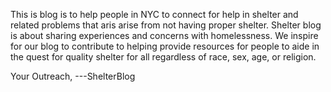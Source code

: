 This is blog is to help people in NYC to connect for help in shelter and related  problems that aris arise from not having proper shelter. Shelter blog is about sharing experiences and concerns with homelessness. We inspire for our blog to contribute to helping provide resources for people to aide in the quest for quality shelter for all regardless of race, sex, age, or religion.

Your Outreach,
---ShelterBlog